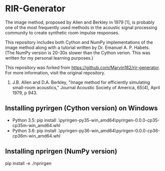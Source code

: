 # RIR-Generator

The image method, proposed by Allen and Berkley in 1979 [1], is probably one of the most frequently used methods in the acoustic signal processing community to create synthetic room impulse responses. 

This repository includes both Cython and NumPy implementations of the image method along with a tutorial written by Dr. Emanuel A. P. Habets. (The NumPy version is 20-30x slower than the Cython verion. This was written for my personal learning purposes.)

This repository was forked from https://github.com/Marvin182/rir-generator. For more information, visit the original repository. 

1. J.B. Allen and D.A. Berkley, "Image method for efficiently simulating small-room acoustics," Journal Acoustic Society of America, 65(4), April 1979, p 943.


Installing pyrirgen (Cython version) on Windows
-------------
- Python 3.5: pip install .\pyrirgen-py35-win_amd64\pyrirgen-0.0.0-cp35-cp35m-win_amd64.whl
- Python 3.6: pip install .\pyrirgen-py36-win_amd64\pyrirgen-0.0.0-cp36-cp36m-win_amd64.whl




Installing nprirgen (NumPy version)
-------------
pip install -e ./nprirgen

